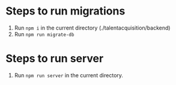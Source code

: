 # Steps to run migrations

1. Run `npm i` in the current directory (./talentacquisition/backend)
2. Run `npm run migrate-db`

# Steps to run server

1. Run `npm run server` in the current directory.
